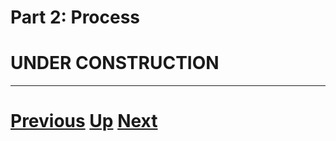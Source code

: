 
# Part 2: Process

# UNDER CONSTRUCTION

***

# [Previous](mapreduce_part2.md) [Up](part2.md) [Next](part3.md)  
